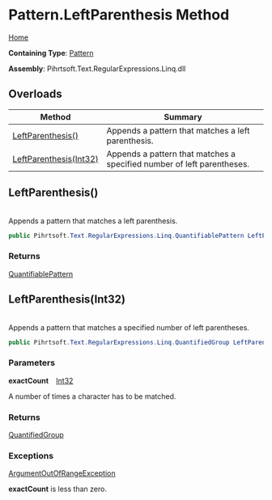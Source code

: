# Pattern\.LeftParenthesis Method

[Home](../../../../../../README.md)

**Containing Type**: [Pattern](../README.md)

**Assembly**: Pihrtsoft\.Text\.RegularExpressions\.Linq\.dll

## Overloads

| Method | Summary |
| ------ | ------- |
| [LeftParenthesis()](#Pihrtsoft_Text_RegularExpressions_Linq_Pattern_LeftParenthesis) | Appends a pattern that matches a left parenthesis\. |
| [LeftParenthesis(Int32)](#Pihrtsoft_Text_RegularExpressions_Linq_Pattern_LeftParenthesis_System_Int32_) | Appends a pattern that matches a specified number of left parentheses\. |

## LeftParenthesis\(\) <a id="Pihrtsoft_Text_RegularExpressions_Linq_Pattern_LeftParenthesis"></a>

\
Appends a pattern that matches a left parenthesis\.

```csharp
public Pihrtsoft.Text.RegularExpressions.Linq.QuantifiablePattern LeftParenthesis()
```

### Returns

[QuantifiablePattern](../../QuantifiablePattern/README.md)

## LeftParenthesis\(Int32\) <a id="Pihrtsoft_Text_RegularExpressions_Linq_Pattern_LeftParenthesis_System_Int32_"></a>

\
Appends a pattern that matches a specified number of left parentheses\.

```csharp
public Pihrtsoft.Text.RegularExpressions.Linq.QuantifiedGroup LeftParenthesis(int exactCount)
```

### Parameters

**exactCount** &ensp; [Int32](https://docs.microsoft.com/en-us/dotnet/api/system.int32)

A number of times a character has to be matched\.

### Returns

[QuantifiedGroup](../../QuantifiedGroup/README.md)

### Exceptions

[ArgumentOutOfRangeException](https://docs.microsoft.com/en-us/dotnet/api/system.argumentoutofrangeexception)

**exactCount** is less than zero\.

